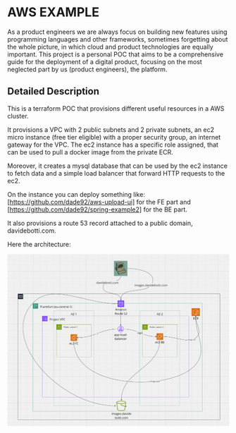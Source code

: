 # AWS EXAMPLE

As a product engineers we are always focus on building new features using programming languages and
other frameworks, sometimes forgetting about the whole picture, in which cloud and product technologies
are equally important.
This project is a personal POC that aims to be a comprehensive guide for the deployment
of a digital product, focusing on the most neglected part by us (product engineers), the platform.

## Detailed Description

This is a terraform POC that provisions different useful resources in a AWS cluster.

It provisions a VPC with 2 public subnets and 2 private subnets, an ec2 micro instance (free tier eligible)
with a proper security group, an internet gateway for the VPC. The ec2 instance has a specific role assigned,
that can be used to pull a docker image from the private ECR.

Moreover, it creates a mysql database that can be used by the ec2 instance to fetch data and a simple load balancer
that forward HTTP requests to the ec2.

On the instance you can deploy something like: [https://github.com/dade92/aws-upload-ui] for the FE part and [https://github.com/dade92/spring-example2] for the BE part.

It also provisions a route 53 record attached to a public domain, davidebotti.com.

Here the architecture:

![Alt text](architecture.png)